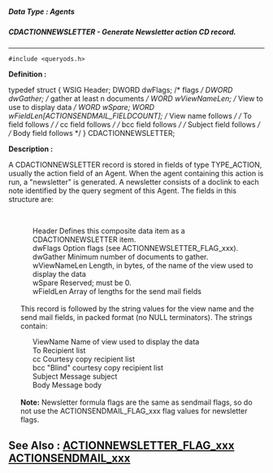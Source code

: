 ##### Data Type : Agents
##### CDACTIONNEWSLETTER - Generate Newsletter action CD record.
---
```
#include <queryods.h>
```

**Definition :**

typedef struct {
   WSIG  Header;
   DWORD dwFlags;      /* flags */
   DWORD dwGather;     /* gather at least n documents */
   WORD  wViewNameLen; /* View to use to display data */
   WORD  wSpare;
   WORD  wFieldLen[ACTIONSENDMAIL_FIELDCOUNT];
	 /* View name follows */
	 /* To field follows */
  /* cc field follows */
  /* bcc field follows */
  /* Subject field follows */
	 /* Body field follows */
} CDACTIONNEWSLETTER;

**Description :**

A CDACTIONNEWSLETTER record is stored in fields of type TYPE_ACTION, usually the action field of an Agent.  When the agent containing this action is run, a &quot;newsletter&quot; is generated.  A newsletter consists of a doclink to each note identified by the query segment of this Agent.  The fields in this structure are:
<ul><br>

<ul>Header		Defines this composite data item as a CDACTIONNEWSLETTER item.<br>
dwFlags	Option flags (see ACTIONNEWSLETTER_FLAG_xxx).<br>
dwGather	Minimum number of documents to gather.<br>
wViewNameLen  Length, in bytes, of the name of the view used to display the data<br>
wSpare		Reserved;  must be 0.<br>
wFieldLen	Array of lengths for the send mail fields</ul>
<br>
This record is followed by the string values for the view name and the send mail fields, in packed format (no NULL terminators).  The strings contain:<br>

<ul>ViewName	Name of view used to display the data<br>
To		Recipient list<br>
cc		Courtesy copy recipient list<br>
bcc		&quot;Blind&quot; courtesy copy recipient list<br>
Subject		Message subject<br>
Body		Message body</ul>
<br>
<b>Note:</b>  Newsletter formula flags are the same as sendmail flags, so do not use the ACTIONSENDMAIL_FLAG_xxx flag values for newsletter flags.</ul>



**See Also :**
[ACTIONNEWSLETTER_FLAG_xxx](/domino-c-api-docs/reference/Symb/ACTIONNEWSLETTER_FLAG_xxx)
[ACTIONSENDMAIL_xxx](/domino-c-api-docs/reference/Symb/ACTIONSENDMAIL_xxx)
---
